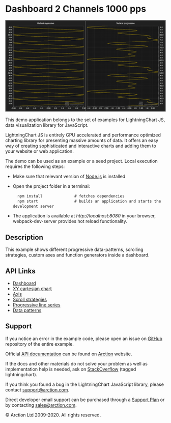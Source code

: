 # Dashboard 2 Channels 1000 pps

![Dashboard 2 Channels 1000 pps](dashboard2ch.png)

This demo application belongs to the set of examples for LightningChart JS, data visualization library for JavaScript.

LightningChart JS is entirely GPU accelerated and performance optimized charting library for presenting massive amounts of data. It offers an easy way of creating sophisticated and interactive charts and adding them to your website or web application.

The demo can be used as an example or a seed project. Local execution requires the following steps:

- Make sure that relevant version of [Node.js](https://nodejs.org/en/download/) is installed
- Open the project folder in a terminal:

        npm install              # fetches dependencies
        npm start                # builds an application and starts the development server

- The application is available at *http://localhost:8080* in your browser, webpack-dev-server provides hot reload functionality.


## Description

This example shows different progressive data-patterns, scrolling strategies, custom axes and function generators inside a dashboard.


## API Links

* [Dashboard]
* [XY cartesian chart]
* [Axis]
* [Scroll strategies]
* [Progressive line series]
* [Data patterns]


## Support

If you notice an error in the example code, please open an issue on [GitHub][0] repository of the entire example.

Official [API documentation][1] can be found on [Arction][2] website.

If the docs and other materials do not solve your problem as well as implementation help is needed, ask on [StackOverflow][3] (tagged lightningchart).

If you think you found a bug in the LightningChart JavaScript library, please contact support@arction.com.

Direct developer email support can be purchased through a [Support Plan][4] or by contacting sales@arction.com.

[0]: https://github.com/Arction/
[1]: https://www.arction.com/lightningchart-js-api-documentation/
[2]: https://www.arction.com
[3]: https://stackoverflow.com/questions/tagged/lightningchart
[4]: https://www.arction.com/support-services/

© Arction Ltd 2009-2020. All rights reserved.


[Dashboard]: https://www.arction.com/lightningchart-js-api-documentation/v2.0.0/classes/dashboard.html
[XY cartesian chart]: https://www.arction.com/lightningchart-js-api-documentation/v2.0.0/classes/chartxy.html
[Axis]: https://www.arction.com/lightningchart-js-api-documentation/v2.0.0/classes/axis.html
[Scroll strategies]: https://www.arction.com/lightningchart-js-api-documentation/v2.0.0/globals.html#axisscrollstrategies
[Progressive line series]: https://www.arction.com/lightningchart-js-api-documentation/v2.0.0/classes/progressivelineseries.html
[Data patterns]: https://www.arction.com/lightningchart-js-api-documentation/v2.0.0/globals.html#datapatterns

